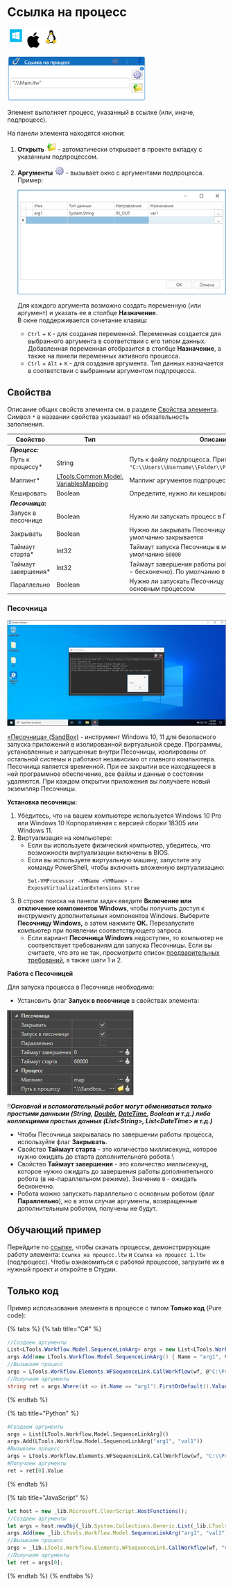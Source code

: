 # Ссылка на процесс

![](<../../../.gitbook/assets/image (100) (1) (1) (1) (1) (1) (1) (1) (1) (54).png>)

![](<../../../.gitbook/assets/image (211).png>)

Элемент выполняет процесс, указанный в ссылке (или, иначе, подпроцесс).

На панели элемента находятся кнопки:

1. **Открыть** ![](<../../../.gitbook/assets/open-link-process2.png>) - автоматически открывает в проекте вкладку с указанным подпроцессом.
2. **Аргументы** ![](<../../../.gitbook/assets/args-link-process2.png>) - вызывает окно с аргументами подпроцесса. Пример:

   ![](<../../../.gitbook/assets/args-window.png>)

   Для каждого аргумента возможно создать переменную (или аргумент) и указать ее в столбце **Назначение**.\
   В окне поддерживается сочетание клавиш:
   * `Ctrl` + `K` - для создания переменной. Переменная создается для выбранного аргумента в соответствии с его типом данных. Добавленная переменная отобразится в столбце **Назначение**, а также на панели переменных активного процесса.
   * `Ctrl` + `Alt` + `K` - для создания аргумента. Тип данных назначается в соответствии с выбранным аргументом подпроцесса. 

## Свойства

Описание общих свойств элемента см. в разделе [Свойства элемента](https://docs.primo-rpa.ru/primo-rpa/primo-studio/process/elements#svoistva-elementa).\
Символ `*` в названии свойства указывает на обязательность заполнения.

| Свойство             | Тип                                                                                 | Описание                                             |
| -------------------- | ----------------------------------------------------------------------------------- | ---------------------------------------------------- |
| ***Процесс:***       |                                                                                     |                                                      |
| Путь к процессу\*    | String                                                                              | Путь к файлу подпроцесса. Пример: `"C:\\Users\\Username\\Folder\\Primo\\Project\\file.ltw"` |
| Маппинг\*            | [LTools.Common.Model. VariablesMapping](../els\_data/datatypes/variablesmapping.md) | Маппинг аргументов подпроцесса                       |
| Кешировать           | Boolean                                                                             | Определите, нужно ли кешировать подпроцесс           |
| ***Песочница:***     |                                                                                     |                                                      |
| Запуск в песочнице   | Boolean                                                                             | Нужно ли запускать процесс в Песочнице Windows |
| Закрывать            | Boolean                                                                             | Нужно ли закрывать Песочницу по завершении. По умолчанию закрывается |
| Таймаут старта\*     | Int32                                                                               | Таймаут запуска Песочницы в миллисекундах. По умолчанию `60000` |
| Таймаут завершения\* | Int32                                                                               | Таймаут завершения работы робота в миллисекундах (0 - бесконечно). По умолчанию `0` |
| Параллельно          | Boolean                                                                             | Нужно ли запускать Песочницу параллельно с основным процессом |


### Песочница

![](<../../../.gitbook/assets/image (9).png>)

[«Песочница» (SandBox)](https://learn.microsoft.com/ru-ru/windows/security/application-security/application-isolation/windows-sandbox/windows-sandbox-overview) - инструмент Windows 10, 11 для безопасного запуска приложений в изолированной виртуальной среде. Программы, установленные и запущенные внутри Песочницы, изолированы от остальной системы и работают независимо от главного компьютера. Песочница является временной. При ее закрытии все находящееся в ней программное обеспечение, все файлы и данные о состоянии удаляются. При каждом открытии приложения вы получаете новый экземпляр Песочницы.

**Установка песочницы:**

1. Убедитесь, что на вашем компьютере используется Windows 10 Pro или Windows 10 Корпоративная с версией сборки 18305 или Windows 11.
2. Виртуализация на компьютере:
   * Если вы используете физический компьютер, убедитесь, что возможности виртуализации включены в BIOS.
   * Если вы используете виртуальную машину, запустите эту команду PowerShell, чтобы включить вложенную виртуализацию:
     ```
     Set-VMProcessor -VMName <VMName> -ExposeVirtualizationExtensions $true
     ```
3. В строке поиска на панели задач введите **Включение или отключение компонентов Windows**, чтобы получить доступ к инструменту дополнительных компонентов Windows. Выберите **Песочницу Windows,** а затем нажмите **ОК.** Перезапустите компьютер при появлении соответствующего запроса.
   * Если вариант **Песочница Windows** недоступен, то компьютер не соответствует требованиям для запуска Песочницы. Если вы считаете, что это не так, просмотрите список [предварительных требований](https://learn.microsoft.com/ru-ru/windows/security/application-security/application-isolation/windows-sandbox/windows-sandbox-overview#prerequisites), а также шаги 1 и 2.

**Работа с Песочницей**

Для запуска процесса в Песочнице необходимо: 

* Установить флаг **Запуск в песочнице** в свойствах элемента:

![](<../../../.gitbook/assets/image (193).png>)

:bangbang:***Основной и вспомогательный робот могут обмениваться только простыми данными (String, [Double](https://learn.microsoft.com/ru-ru/dotnet/api/system.double?view=net-5.0&viewFallbackFrom=windowsdesktop-3.0), [DateTime](https://learn.microsoft.com/ru-ru/dotnet/api/system.datetime?view=net-5.0), Boolean и т.д.) либо коллекциями простых данных (List\<String>, List\<DateTime> и т.д.)***

* Чтобы Песочница закрывалась по завершении работы процесса, используйте флаг **Закрывать**.
* Свойство **Таймаут старта** - это количество миллисекунд, которое нужно ожидать до старта дополнительного робота.\
* Свойство **Таймаут завершения** - это количество миллисекунд, которое нужно ожидать до завершения работы дополнительного робота (в не-параллельном режиме). Значение `0` - ожидать бесконечно.
* Робота можно запускать параллельно с основным роботом (флаг **Параллельно**), но в этом случае аргументы, возвращенные дополнительным роботом, получены не будут.


## Обучающий пример

Перейдите по [ссылке](https://github.com/PrimoRPA/Learning/tree/master/StudioActivities/Ru/%D0%A3%D0%BF%D1%80%D0%B0%D0%B2%D0%BB%D0%B5%D0%BD%D0%B8%D0%B5), чтобы скачать процессы, демонстрирующие работу элемента: `Ссылка на процесс.ltw` и `Ссылка на процесс 1.ltw` (подпроцесс). Чтобы ознакомиться с работой процессов, загрузите их в нужный проект и откройте в Студии.
 
## Только код

Пример использования элемента в процессе с типом **Только код** (Pure code):

{% tabs %}
{% tab title="C#" %}
```csharp
//Создаем аргументы
List<LTools.Workflow.Model.SequenceLinkArg> args = new List<LTools.Workflow.Model.SequenceLinkArg>();
args.Add(new LTools.Workflow.Model.SequenceLinkArg() { Name = "arg1", Value = "val1" });
//Вызываем процесс
args = LTools.Workflow.Elements.WFSequenceLink.CallWorkflow(wf, @"C:\Project\Process.ltw", args);
//Получаем аргументы
string ret = args.Where(it => it.Name == "arg1").FirstOrDefault().Value as string;
```
{% endtab %}

{% tab title="Python" %}
```python
#Создаем аргументы
args = List[LTools.Workflow.Model.SequenceLinkArg]()
args.Add(LTools.Workflow.Model.SequenceLinkArg("arg1", "val1"))
#Вызываем процесс
args = LTools.Workflow.Elements.WFSequenceLink.CallWorkflow(wf, "C:\\Project\\Process.ltw", args)
#Получаем аргументы
ret = ret[0].Value
```
{% endtab %}

{% tab title="JavaScript" %}
```javascript
let host = new _lib.Microsoft.ClearScript.HostFunctions();
//Создаем аргументы
let args = host.newObj(_lib.System.Collections.Generic.List(_lib.LTools.Workflow.Model.SequenceLinkArg));
args.Add(new _lib.LTools.Workflow.Model.SequenceLinkArg("arg1", "val1"));
//Вызываем процесс
args = _lib.LTools.Workflow.Elements.WFSequenceLink.CallWorkflow(wf, "C:\\Project\\Process.ltw", args, false);
//Получаем аргументы
let ret = args[0];
```
{% endtab %}
{% endtabs %}
